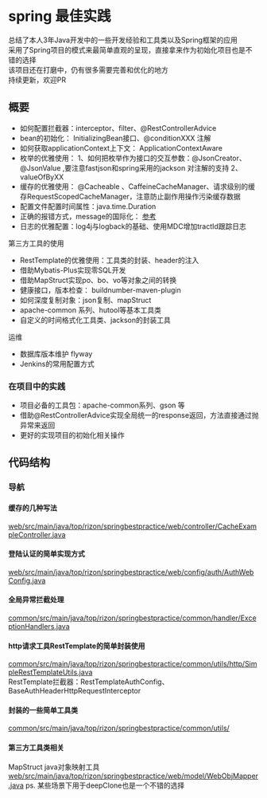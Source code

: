 # spring 最佳实践

总结了本人3年Java开发中的一些开发经验和工具类以及Spring框架的应用  
采用了Spring项目的模式来最简单直观的呈现，直接拿来作为初始化项目也是不错的选择  
该项目还在打磨中，仍有很多需要完善和优化的地方  
持续更新，欢迎PR

## 概要

- 如何配置拦截器：interceptor、filter、@RestControllerAdvice
- bean的初始化： InitializingBean接口、@conditionXXX 注解
- 如何获取applicationContext上下文： ApplicationContextAware
- 枚举的优雅使用： 1、如何把枚举作为接口的交互参数：@JsonCreator、@JsonValue ,要注意fastjson和spring采用的jackson 对注解的支持 2、valueOfByXX
- 缓存的优雅使用： @Cacheable 、CaffeineCacheManager、请求级别的缓存RequestScopedCacheManager，注意防止副作用操作污染缓存数据
- 配置文件配置时间属性：java.time.Duration
- 正确的报错方式，message的国际化： [参考](https://www.jianshu.com/p/4d5f16f6ab82)
- 日志的优雅配置：log4j与logback的基础、使用MDC增加tractId跟踪日志

第三方工具的使用

- RestTemplate的优雅使用：工具类的封装、header的注入
- 借助Mybatis-Plus实现零SQL开发
- 借助MapStruct实现po、bo、vo等对象之间的转换
- 健康接口，版本检查： buildnumber-maven-plugin
- 如何深度复制对象：json复制、mapStruct
- apache-common 系列、hutool等基本工具类
- 自定义的时间格式化工具类、jackson的封装工具

运维

- 数据库版本维护 flyway
- Jenkins的常用配置方式

### 在项目中的实践

- 项目必备的工具包：apache-common系列、gson 等
- 借助@RestControllerAdvice实现全局统一的response返回，方法直接通过抛异常来返回
- 更好的实现项目的初始化相关操作

## 代码结构
### 导航

#### 缓存的几种写法  

[web/src/main/java/top/rizon/springbestpractice/web/controller/CacheExampleController.java](web/src/main/java/top/rizon/springbestpractice/web/controller/CacheExampleController.java)    

#### 登陆认证的简单实现方式
  
[web/src/main/java/top/rizon/springbestpractice/web/config/auth/AuthWebConfig.java](web/src/main/java/top/rizon/springbestpractice/web/config/auth/AuthWebConfig.java)  

#### 全局异常拦截处理
  
[common/src/main/java/top/rizon/springbestpractice/common/handler/ExceptionHandlers.java](common/src/main/java/top/rizon/springbestpractice/common/handler/ExceptionHandlers.java)  

#### http请求工具RestTemplate的简单封装使用
  
[common/src/main/java/top/rizon/springbestpractice/common/utils/http/SimpleRestTemplateUtils.java](common/src/main/java/top/rizon/springbestpractice/common/utils/http/SimpleRestTemplateUtils.java)    
RestTemplate拦截器：RestTemplateAuthConfig、BaseAuthHeaderHttpRequestInterceptor

#### 封装的一些简单工具类

[common/src/main/java/top/rizon/springbestpractice/common/utils/](common/src/main/java/top/rizon/springbestpractice/common/utils/)

#### 第三方工具类相关

MapStruct java对象映射工具  
[web/src/main/java/top/rizon/springbestpractice/web/model/WebObjMapper.java](web/src/main/java/top/rizon/springbestpractice/web/model/WebObjMapper.java)
ps. 某些场景下用于deepClone也是一个不错的选择    

